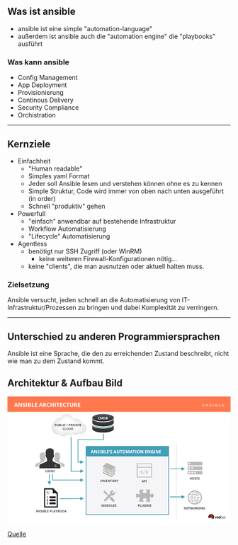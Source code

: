 ## Was ist ansible

* ansible ist eine simple "automation-language"
* außerdem ist ansible auch die "automation engine" die "playbooks" ausführt

### Was kann ansible

* Config Management
* App Deployment
* Provisionierung
* Continous Delivery
* Security Compliance
* Orchistration

----

## Kernziele

* Einfachheit
  * "Human readable"
  * Simples yaml Format
  * Jeder soll Ansible lesen und verstehen können ohne es zu kennen
  * Simple Struktur, Code wird immer von oben nach unten ausgeführt (in order)
  * Schnell "produktiv" gehen
* Powerfull
  * "einfach" anwendbar auf bestehende Infrastruktur
  * Workflow Automatisierung
  * "Lifecycle" Automatisierung
* Agentless
  * benötigt nur SSH Zugriff (oder WinRM)
    * keine weiteren Firewall-Konfigurationen nötig...
  * keine "clients", die man ausnutzen oder aktuell halten muss.

### Zielsetzung

Ansible versucht, jeden schnell an die Automatisierung von IT-Infrastruktur/Prozessen zu bringen und dabei Komplexität zu verringern.

----

## Unterschied zu anderen Programmiersprachen

Ansible ist eine Sprache, die den zu erreichenden Zustand beschreibt, nicht wie man zu dem Zustand kommt.

## Architektur & Aufbau Bild

![ansible architecture](talk/02_einstieg/ansible_architecture.png "Ansible Architecture")

[Quelle](https://www.ansible.com/resources/videos/quick-start-video)
